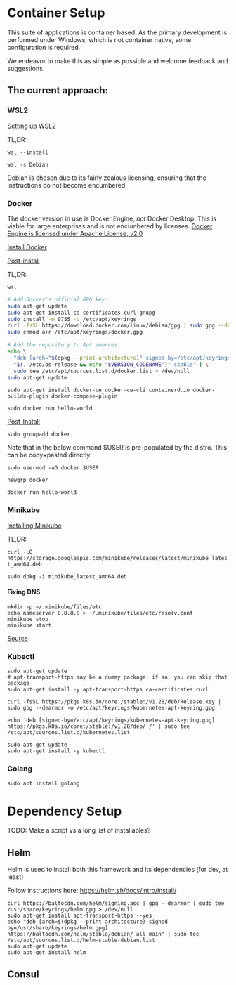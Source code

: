 # Container Setup
This suite of applications is container based.  As the primary development is performed under Windows, which is not container native, some configuration is required.

We endeavor to make this as simple as possible and welcome feedback and suggestions.

## The current approach:

### WSL2

[Setting up WSL2](https://learn.microsoft.com/en-us/windows/wsl/install)

TL,DR:

`wsl --install`


`wsl -s Debian`

Debian is chosen due to its fairly zealous licensing, ensuring that the instructions do not become encumbered.

### Docker

The docker version in use is Docker Engine, *not* Docker Desktop.  This is viable for large enterprises and is not encumbered by licenses.  [Docker Engine is licensed under Apache License, v2.0](https://docs.docker.com/engine/)

[Install Docker](https://docs.docker.com/engine/install/debian/#install-using-the-repository)

[Post-install](https://docs.docker.com/engine/install/linux-postinstall/)

TL,DR:

`wsl`

```sh
# Add Docker's official GPG key:
sudo apt-get update
sudo apt-get install ca-certificates curl gnupg
sudo install -m 0755 -d /etc/apt/keyrings
curl -fsSL https://download.docker.com/linux/debian/gpg | sudo gpg --dearmor -o /etc/apt/keyrings/docker.gpg
sudo chmod a+r /etc/apt/keyrings/docker.gpg

# Add the repository to Apt sources:
echo \
  "deb [arch="$(dpkg --print-architecture)" signed-by=/etc/apt/keyrings/docker.gpg] https://download.docker.com/linux/debian \
  "$(. /etc/os-release && echo "$VERSION_CODENAME")" stable" | \
  sudo tee /etc/apt/sources.list.d/docker.list > /dev/null
sudo apt-get update
```

```shell
sudo apt-get install docker-ce docker-ce-cli containerd.io docker-buildx-plugin docker-compose-plugin
```

```shell
sudo docker run hello-world
```

[Post-Install](https://docs.docker.com/engine/install/linux-postinstall/)

```shell
sudo groupadd docker
```

Note that in the below command $USER is pre-populated by the distro.  This can be copy+pasted directly.
```shell
sudo usermod -aG docker $USER
```

```shell
newgrp docker
```

```shell
docker run hello-world
```


### Minikube

[Installing Minikube](https://minikube.sigs.k8s.io/docs/start/)

TL,DR:

`curl -LO https://storage.googleapis.com/minikube/releases/latest/minikube_latest_amd64.deb`

`sudo dpkg -i minikube_latest_amd64.deb`

#### Fixing DNS

```shell
mkdir -p ~/.minikube/files/etc
echo nameserver 8.8.8.8 > ~/.minikube/files/etc/resolv.conf
minikube stop
minikube start
```

[Source](https://rpi4cluster.com/awx/dns/#)


### Kubectl

```shell
sudo apt-get update
# apt-transport-https may be a dummy package; if so, you can skip that package
sudo apt-get install -y apt-transport-https ca-certificates curl
```

```shell
curl -fsSL https://pkgs.k8s.io/core:/stable:/v1.28/deb/Release.key | sudo gpg --dearmor -o /etc/apt/keyrings/kubernetes-apt-keyring.gpg
```

```shell
echo 'deb [signed-by=/etc/apt/keyrings/kubernetes-apt-keyring.gpg] https://pkgs.k8s.io/core:/stable:/v1.28/deb/ /' | sudo tee /etc/apt/sources.list.d/kubernetes.list
```

```shell
sudo apt-get update
sudo apt-get install -y kubectl
```

### Golang
```shell
sudo apt install golang
```


# Dependency Setup

TODO: Make a script vs a long list of installables?

## Helm

Helm is used to install both this framework and its dependencies (for dev, at least)

Follow instructions here: https://helm.sh/docs/intro/install/

```
curl https://baltocdn.com/helm/signing.asc | gpg --dearmor | sudo tee /usr/share/keyrings/helm.gpg > /dev/null
sudo apt-get install apt-transport-https --yes
echo "deb [arch=$(dpkg --print-architecture) signed-by=/usr/share/keyrings/helm.gpg] https://baltocdn.com/helm/stable/debian/ all main" | sudo tee /etc/apt/sources.list.d/helm-stable-debian.list
sudo apt-get update
sudo apt-get install helm
```





## Consul

